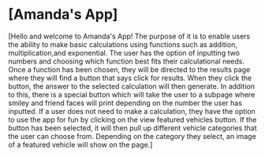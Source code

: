 # [Amanda's App]
[Hello and welcome to Amanda's App! The purpose of it is to enable users the ability to make basic calculations using functions such as addition, multiplication,and exponential. The user has the option of inputting two numbers and choosing which function best fits their calculational needs. Once a function has been chosen, they will be directed to the results page where they will find a button that says click for results. When they click the button, the answer to the selected calculation will then generate. In addition to this, there is a special button which will take the user to a subpage where smiley and friend faces will print depending on the number the user has inputted. If a user does not need to make a calculation, they have the option to use the app for fun by clicking on the view featured vehicles button. If the button has been selected, it will then pull up different vehicle categories that the user can choose from. Depending on the category they select, an image of a featured vehicle will show on the page.]
